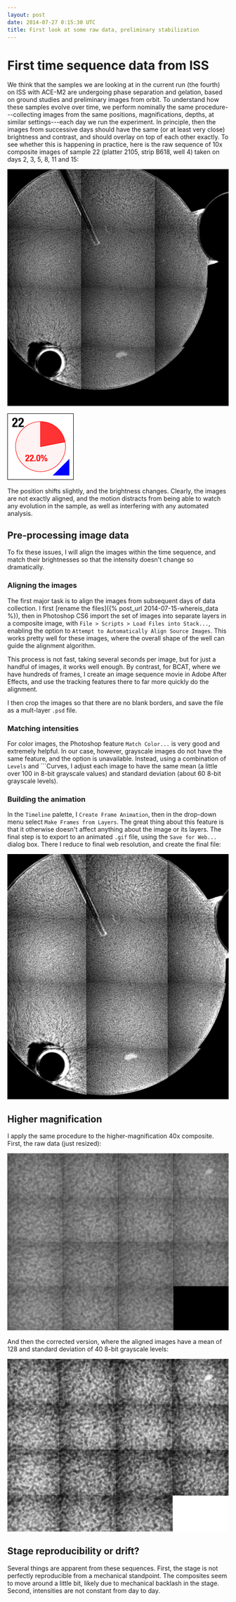 ```yaml
---
layout: post
date: 2014-07-27 0:15:30 UTC
title: First look at some raw data, preliminary stabilization
---
```


# First time sequence data from ISS

We think that the samples we are looking at in the current run (the fourth) on ISS with ACE-M2 are undergoing phase separation and gelation, based on ground studies and preliminary images from orbit. To understand how these samples evolve over time, we perform nominally the same procedure---collecting images from the same positions, magnifications, depths, at similar settings---each day we run the experiment. In principle, then the images from successive days should have the same (or at least very close) brightness and contrast, and should overlay on top of each other exactly. To see whether this is happening in practice, here is the raw sequence of 10x composite images of sample 22 (platter 2105, strip B618, well 4) taken on days 2, 3, 5, 8, 11 and 15:

![10x composite, raw images](/images/2014_07_27_ace_m2_run4_s22_gel/w9s22_10x_days02to15_resize.gif)

![](/images/ace_m2_sample_tiles/sample22.png)

The position shifts slightly, and the brightness changes. Clearly, the images are not exactly aligned, and the motion distracts from being able to watch any evolution in the sample, as well as interfering with any automated analysis.

## Pre-processing image data

To fix these issues, I will align the images within the time sequence, and match their brightnesses so that the intensity doesn't change so dramatically.

### Aligning the images 

The first major task is to align the images from subsequent days of data collection. I first [rename the files]({% post_url 2014-07-15-whereis_data %}), then in Photoshop CS6 import the set of images into separate layers in a composite image, with ```File > Scripts > Load Files into Stack...```, enabling the option to ```Attempt to Automatically Align Source Images```. This works pretty well for these images, where the overall shape of the well can guide the alignment algorithm. 

This process is not fast, taking several seconds per image, but for just a handful of images, it works well enough. By contrast, for BCAT, where we have hundreds of frames, I create an image sequence movie in Adobe After Effects, and use the tracking features there to far more quickly do the alignment.

I then crop the images so that there are no blank borders, and save the file as a mult-layer ```.psd``` file.

### Matching intensities

For color images, the Photoshop feature ```Match Color...``` is very good and extremely helpful. In our case, however, grayscale images do not have the same feature, and the option is unavailable. Instead, using a combination of ```Levels``` and ```Curves, I adjust each image to have the same mean (a little over 100 in 8-bit grayscale values) and standard deviation (about 60 8-bit grayscale levels). 

### Building the animation

In the ```Timeline``` palette, I ```Create Frame Animation```, then in the drop-down menu select ```Make Frames from Layers```. The great thing about this feature is that it otherwise doesn't affect anything about the image or its layers. The final step is to export to an animated ```.gif``` file, using the ```Save for Web...``` dialog box. There I reduce to final web resolution, and create the final file:

![10x composite, aligned images](/images/2014_07_27_ace_m2_run4_s22_gel/w9s22_10x_days02to15.gif)

## Higher magnification

I apply the same procedure to the higher-magnification 40x composite. First, the raw data (just resized):

![40x composite, raw images](/images/2014_07_27_ace_m2_run4_s22_gel/w9s22_40x_60um_days04to15_resize.gif)

And then the corrected version, where the aligned images have a mean of 128 and standard deviation of 40 8-bit grayscale levels:

![40x composite, aligned images](/images/2014_07_27_ace_m2_run4_s22_gel/w9s22_40x_60um_days04to15.gif)

## Stage reproducibility or drift?

Several things are apparent from these sequences. First, the stage is not perfectly reproducible from a mechanical standpoint. The composites seem to move around a little bit, likely due to mechanical backlash in the stage. Second, intensities are not constant from day to day.

